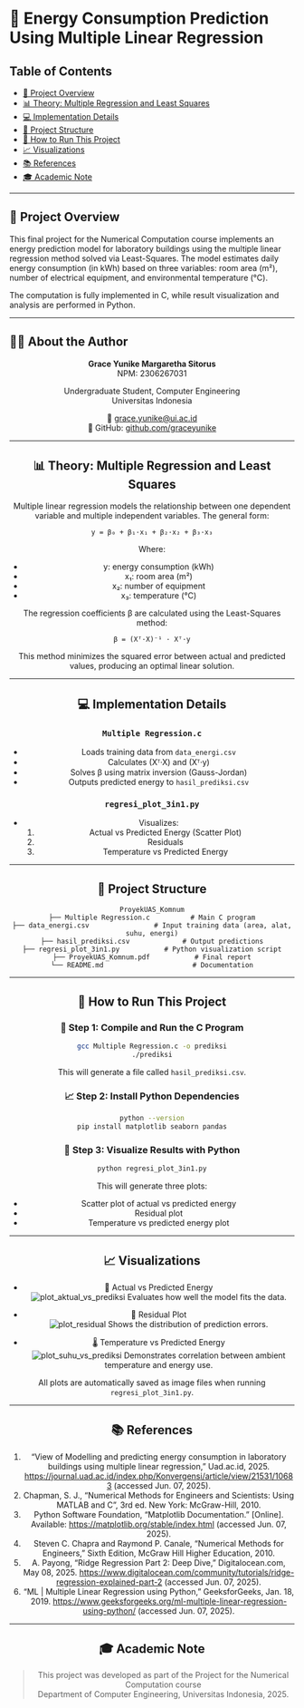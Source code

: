 # 🔋 Energy Consumption Prediction Using Multiple Linear Regression

## Table of Contents
- [📌 Project Overview](#project-overview)
- [📊 Theory: Multiple Regression and Least Squares](#theory-multiple-regression-and-least-squares)
- [💻 Implementation Details](#implementation-details)
- [📁 Project Structure](#project-structure)
- [🚀 How to Run This Project](#how-to-run-this-project)
- [📈 Visualizations](#visualizations)
- [📚 References](#references)
- [🎓 Academic Note](#academic-note)

---

## 📌 Project Overview

This final project for the Numerical Computation course implements an energy prediction model for laboratory buildings using the multiple linear regression method solved via Least-Squares. The model estimates daily energy consumption (in kWh) based on three variables: room area (m²), number of electrical equipment, and environmental temperature (°C).

The computation is fully implemented in C, while result visualization and analysis are performed in Python.


---
## 👩‍💻 About the Author
<div align="center">

**Grace Yunike Margaretha Sitorus**  
NPM: 2306267031 <P>
Undergraduate Student, Computer Engineering  
Universitas Indonesia  

📧 grace.yunike@ui.ac.id  
🔗 GitHub: [github.com/graceyunike](https://github.com/graceyunike)

---

## 📊 Theory: Multiple Regression and Least Squares

Multiple linear regression models the relationship between one dependent variable and multiple independent variables. The general form:

```
y = β₀ + β₁·x₁ + β₂·x₂ + β₃·x₃
```

Where:
- y: energy consumption (kWh)  
- x₁: room area (m²)  
- x₂: number of equipment  
- x₃: temperature (°C)  

The regression coefficients β are calculated using the Least-Squares method:

```
β = (Xᵀ·X)⁻¹ · Xᵀ·y
```

This method minimizes the squared error between actual and predicted values, producing an optimal linear solution.

---

## 💻 Implementation Details

### `Multiple Regression.c`
- Loads training data from `data_energi.csv`
- Calculates (Xᵀ·X) and (Xᵀ·y)
- Solves β using matrix inversion (Gauss-Jordan)
- Outputs predicted energy to `hasil_prediksi.csv`

### `regresi_plot_3in1.py`
- Visualizes:
  1. Actual vs Predicted Energy (Scatter Plot)
  2. Residuals
  3. Temperature vs Predicted Energy

---

## 📁 Project Structure

```
ProyekUAS_Komnum
├── Multiple Regression.c          # Main C program
├── data_energi.csv                # Input training data (area, alat, suhu, energi)
├── hasil_prediksi.csv             # Output predictions
├── regresi_plot_3in1.py           # Python visualization script
├── ProyekUAS_Komnum.pdf           # Final report
└── README.md                      # Documentation
```

---

## 🚀 How to Run This Project

### 🔧 Step 1: Compile and Run the C Program

```bash
gcc Multiple Regression.c -o prediksi
./prediksi
```

This will generate a file called `hasil_prediksi.csv`.

### 📈 Step 2: Install Python Dependencies

```bash
python --version
pip install matplotlib seaborn pandas
```

### 🧪 Step 3: Visualize Results with Python

```bash
python regresi_plot_3in1.py
```

This will generate three plots:
- Scatter plot of actual vs predicted energy
- Residual plot
- Temperature vs predicted energy plot

---

## 📈 Visualizations

- 📌 Actual vs Predicted Energy  
  ![plot_aktual_vs_prediksi](https://hackmd.io/_uploads/H1ei3TXQxx.png)
  Evaluates how well the model fits the data.

- 🧮 Residual Plot  
  ![plot_residual](https://hackmd.io/_uploads/BJE62TX7ex.png)
  Shows the distribution of prediction errors.

- 🌡️ Temperature vs Predicted Energy  
  ![plot_suhu_vs_prediksi](https://hackmd.io/_uploads/r1ikapQQee.png)
  Demonstrates correlation between ambient temperature and energy use.

All plots are automatically saved as image files when running `regresi_plot_3in1.py`.

---

## 📚 References

1. “View of Modelling and predicting energy consumption in laboratory buildings using multiple linear regression,” Uad.ac.id, 2025. https://journal.uad.ac.id/index.php/Konvergensi/article/view/21531/10683 (accessed Jun. 07, 2025).
2. Chapman, S. J., “Numerical Methods for Engineers and Scientists: Using MATLAB and C”, 3rd ed. New York: McGraw-Hill, 2010.
3. Python Software Foundation, “Matplotlib Documentation.” [Online]. Available: https://matplotlib.org/stable/index.html (accessed Jun. 07, 2025).
4. Steven C. Chapra and Raymond P. Canale, “Numerical Methods for Engineers,” Sixth Edition, McGraw Hill Higher Education, 2010. 
5. A. Payong, “Ridge Regression Part 2: Deep Dive,” Digitalocean.com, May 08, 2025. https://www.digitalocean.com/community/tutorials/ridge-regression-explained-part-2 (accessed Jun. 07, 2025).
6. “ML | Multiple Linear Regression using Python,” GeeksforGeeks, Jan. 18, 2019. https://www.geeksforgeeks.org/ml-multiple-linear-regression-using-python/ (accessed Jun. 07, 2025).

---

## 🎓 Academic Note

> This project was developed as part of the Project for the Numerical Computation course  
> Department of Computer Engineering, Universitas Indonesia, 2025.
